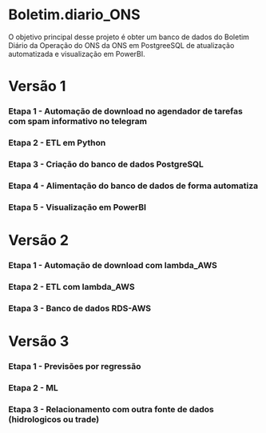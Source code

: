 # Boletim.diario_ONS


O objetivo principal desse projeto é obter um banco de dados do Boletim Diário da Operação do ONS da ONS em PostgreeSQL de atualização automatizada e visualização em PowerBI.


# Versão 1

### Etapa 1 - Automação de download no agendador de tarefas com spam informativo no telegram

### Etapa 2 - ETL em Python

### Etapa 3 - Criação do banco de dados PostgreSQL

### Etapa 4 - Alimentação do banco de dados de forma automatiza

### Etapa 5 - Visualização em PowerBI 



# Versão 2

### Etapa 1 - Automação de download com lambda_AWS

### Etapa 2 - ETL com lambda_AWS

### Etapa 3 - Banco de dados RDS-AWS



# Versão 3

### Etapa 1 - Previsões por regressão

### Etapa 2 - ML

### Etapa 3 - Relacionamento com outra fonte de dados (hidrologicos ou trade)
